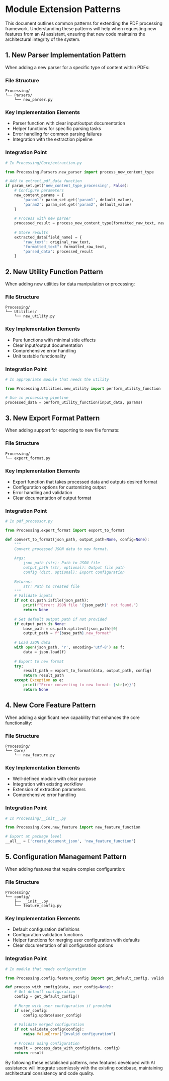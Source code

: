 # Module Extension Patterns

This document outlines common patterns for extending the PDF processing framework. Understanding these patterns will help when requesting new features from an AI assistant, ensuring that new code maintains the architectural integrity of the system.

## 1. New Parser Implementation Pattern

When adding a new parser for a specific type of content within PDFs:

### File Structure
```
Processing/
└── Parsers/
    └── new_parser.py
```

### Key Implementation Elements
- Parser function with clear input/output documentation
- Helper functions for specific parsing tasks
- Error handling for common parsing failures
- Integration with the extraction pipeline

### Integration Point
```python
# In Processing/Core/extraction.py

from Processing.Parsers.new_parser import process_new_content_type

# Add to extract_pdf_data function
if param_set.get('new_content_type_processing', False):
    # Configure parameters
    new_content_params = {
        'param1': param_set.get('param1', default_value),
        'param2': param_set.get('param2', default_value)
    }
    
    # Process with new parser
    processed_result = process_new_content_type(formatted_raw_text, new_content_params)
    
    # Store results
    extracted_data[field_name] = {
        "raw_text": original_raw_text,
        "formatted_text": formatted_raw_text,
        "parsed_data": processed_result
    }
```

## 2. New Utility Function Pattern

When adding new utilities for data manipulation or processing:

### File Structure
```
Processing/
└── Utilities/
    └── new_utility.py
```

### Key Implementation Elements
- Pure functions with minimal side effects
- Clear input/output documentation
- Comprehensive error handling
- Unit testable functionality

### Integration Point
```python
# In appropriate module that needs the utility

from Processing.Utilities.new_utility import perform_utility_function

# Use in processing pipeline
processed_data = perform_utility_function(input_data, params)
```

## 3. New Export Format Pattern

When adding support for exporting to new file formats:

### File Structure
```
Processing/
└── export_format.py
```

### Key Implementation Elements
- Export function that takes processed data and outputs desired format
- Configuration options for customizing output
- Error handling and validation
- Clear documentation of output format

### Integration Point
```python
# In pdf_processor.py

from Processing.export_format import export_to_format

def convert_to_format(json_path, output_path=None, config=None):
    """
    Convert processed JSON data to new format.
    
    Args:
        json_path (str): Path to JSON file
        output_path (str, optional): Output file path
        config (dict, optional): Export configuration
        
    Returns:
        str: Path to created file
    """
    # Validate inputs
    if not os.path.isfile(json_path):
        print(f"Error: JSON file '{json_path}' not found.")
        return None
    
    # Set default output path if not provided
    if output_path is None:
        base_path = os.path.splitext(json_path)[0]
        output_path = f"{base_path}.new_format"
    
    # Load JSON data
    with open(json_path, 'r', encoding='utf-8') as f:
        data = json.load(f)
    
    # Export to new format
    try:
        result_path = export_to_format(data, output_path, config)
        return result_path
    except Exception as e:
        print(f"Error converting to new format: {str(e)}")
        return None
```

## 4. New Core Feature Pattern

When adding a significant new capability that enhances the core functionality:

### File Structure
```
Processing/
└── Core/
    └── new_feature.py
```

### Key Implementation Elements
- Well-defined module with clear purpose
- Integration with existing workflow
- Extension of extraction parameters
- Comprehensive error handling

### Integration Point
```python
# In Processing/__init__.py

from Processing.Core.new_feature import new_feature_function

# Export at package level
__all__ = ['create_document_json', 'new_feature_function']
```

## 5. Configuration Management Pattern

When adding features that require complex configuration:

### File Structure
```
Processing/
└── config/
    ├── __init__.py
    └── feature_config.py
```

### Key Implementation Elements
- Default configuration definitions
- Configuration validation functions
- Helper functions for merging user configuration with defaults
- Clear documentation of all configuration options

### Integration Point
```python
# In module that needs configuration

from Processing.config.feature_config import get_default_config, validate_config

def process_with_config(data, user_config=None):
    # Get default configuration
    config = get_default_config()
    
    # Merge with user configuration if provided
    if user_config:
        config.update(user_config)
    
    # Validate merged configuration
    if not validate_config(config):
        raise ValueError("Invalid configuration")
    
    # Process using configuration
    result = process_data_with_config(data, config)
    return result
```

By following these established patterns, new features developed with AI assistance will integrate seamlessly with the existing codebase, maintaining architectural consistency and code quality.